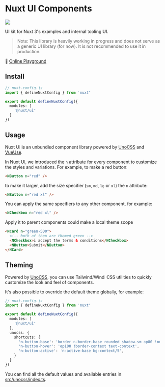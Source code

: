 # Nuxt UI Components

<a href="https://www.npmjs.com/package/@nuxt/ui-edge"><img src="https://flat.badgen.net/npm/v/@nuxt/ui-edge"></a>

UI kit for Nuxt 3's examples and internal tooling UI.

> Note: This library is heavily working in progress and does not serve as a generic UI library (for now). It is not recommended to use it in production.

🏀 [Online Playground](https://components.ui.nuxtjs.org)

## Install

```ts
// nuxt.config.js
import { defineNuxtConfig } from 'nuxt'

export default defineNuxtConfig({
  modules: [
    '@nuxt/ui'
  ]
})
```

## Usage

Nuxt UI is an unbundled component library powered by [UnoCSS](https://github.com/antfu/unocss) and [VueUse](https://vueuse.org/).

In Nuxt UI, we introduced the `n` attribute for every component to customize the styles and variations. For example, to make a red button:

```html
<NButton n="red" />
```

to make it larger, add the size specifier (`sm`, `md`, `lg` or `xl`) the `n` attribute:

```html
<NButton n="red xl" />
```

You can apply the same specifiers to any other component, for example:

```html
<NCheckbox n="red xl" />
```

Apply it to parent components could make a local theme scope

```html
<NCard n="green-500">
  <!-- both of them are themed green -->
  <NCheckbox>i accept the terms & conditions</NCheckbox>
  <NButton>Submit</NButton>
</NCard>
```

## Theming

Powered by [UnoCSS](https://github.com/antfu/unocss), you can use Tailwind/Windi CSS utilities to quickly customize the look and feel of components.

It's also possible to override the default theme globally, for example:

```ts
// nuxt.config.js
import { defineNuxtConfig } from 'nuxt'

export default defineNuxtConfig({
  modules: [
    '@nuxt/ui'
  ],
  unocss: {
    shortcuts: {
      'n-button-base': 'border n-border-base rounded shadow-sm op80 !outline-none',
      'n-button-hover': 'op100 !border-context text-context',
      'n-button-active': 'n-active-base bg-context/5',
    }
  }
})
```

You can find all the default values and available entries in [src/unocss/index.ts](./src/unocss/index.ts).

